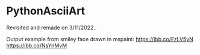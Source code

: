 # PythonAsciiArt

Revisited and remade on 3/11/2022..

Output example from smiley face drawn in mspaint: https://ibb.co/FzLV5yN https://ibb.co/NsYnMvM
